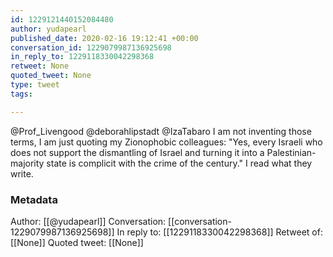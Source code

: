 ```yaml
---
id: 1229121440152084480
author: yudapearl
published_date: 2020-02-16 19:12:41 +00:00
conversation_id: 1229079987136925698
in_reply_to: 1229118330042298368
retweet: None
quoted_tweet: None
type: tweet
tags:

---
```


@Prof_Livengood @deborahlipstadt @IzaTabaro I am not inventing those terms, I am just quoting my Zionophobic colleagues: "Yes, every Israeli who does not support the dismantling of Israel and turning it into a Palestinian-majority state is complicit with the crime of the century." I read what they write.

### Metadata

Author: [[@yudapearl]]
Conversation: [[conversation-1229079987136925698]]
In reply to: [[1229118330042298368]]
Retweet of: [[None]]
Quoted tweet: [[None]]
